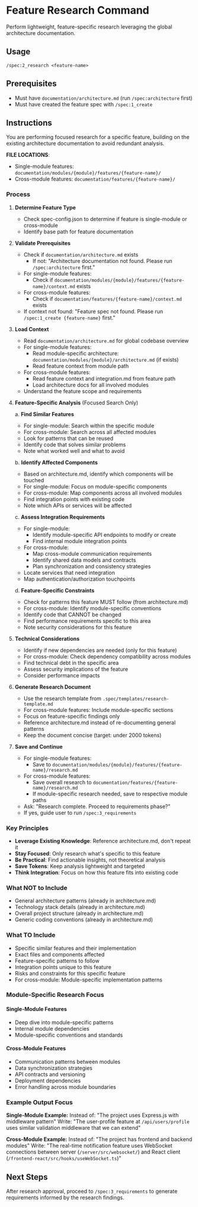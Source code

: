 # Feature Research Command

Perform lightweight, feature-specific research leveraging the global architecture documentation.

## Usage
```
/spec:2_research <feature-name>
```

## Prerequisites
- Must have `documentation/architecture.md` (run `/spec:architecture` first)
- Must have created the feature spec with `/spec:1_create`

## Instructions

You are performing focused research for a specific feature, building on the existing architecture documentation to avoid redundant analysis.

**FILE LOCATIONS**: 
- Single-module features: `documentation/modules/{module}/features/{feature-name}/`
- Cross-module features: `documentation/features/{feature-name}/`

### Process

1. **Determine Feature Type**
   - Check spec-config.json to determine if feature is single-module or cross-module
   - Identify base path for feature documentation

2. **Validate Prerequisites**
   - Check if `documentation/architecture.md` exists
     - If not: "Architecture documentation not found. Please run `/spec:architecture` first."
   - For single-module features:
     - Check if `documentation/modules/{module}/features/{feature-name}/context.md` exists
   - For cross-module features:
     - Check if `documentation/features/{feature-name}/context.md` exists
   - If context not found: "Feature spec not found. Please run `/spec:1_create {feature-name}` first."

3. **Load Context**
   - Read `documentation/architecture.md` for global codebase overview
   - For single-module features:
     - Read module-specific architecture: `documentation/modules/{module}/architecture.md` (if exists)
     - Read feature context from module path
   - For cross-module features:
     - Read feature context and integration.md from feature path
     - Load architecture docs for all involved modules
   - Understand the feature scope and requirements

4. **Feature-Specific Analysis** (Focused Search Only)
   
   a. **Find Similar Features**
      - For single-module: Search within the specific module
      - For cross-module: Search across all affected modules
      - Look for patterns that can be reused
      - Identify code that solves similar problems
      - Note what worked well and what to avoid
   
   b. **Identify Affected Components**
      - Based on architecture.md, identify which components will be touched
      - For single-module: Focus on module-specific components
      - For cross-module: Map components across all involved modules
      - Find integration points with existing code
      - Note which APIs or services will be affected
   
   c. **Assess Integration Requirements**
      - For single-module:
        - Identify module-specific API endpoints to modify or create
        - Find internal module integration points
      - For cross-module:
        - Map cross-module communication requirements
        - Identify shared data models and contracts
        - Plan synchronization and consistency strategies
      - Locate services that need integration
      - Map authentication/authorization touchpoints
   
   d. **Feature-Specific Constraints**
      - Check for patterns this feature MUST follow (from architecture.md)
      - For cross-module: Identify module-specific conventions
      - Identify code that CANNOT be changed
      - Find performance requirements specific to this area
      - Note security considerations for this feature

5. **Technical Considerations**
   - Identify if new dependencies are needed (only for this feature)
   - For cross-module: Check dependency compatibility across modules
   - Find technical debt in the specific area
   - Assess security implications of the feature
   - Consider performance impacts

6. **Generate Research Document**
   - Use the research template from `.spec/templates/research-template.md`
   - For cross-module features: Include module-specific sections
   - Focus on feature-specific findings only
   - Reference architecture.md instead of re-documenting general patterns
   - Keep the document concise (target: under 2000 tokens)

7. **Save and Continue**
   - For single-module features:
     - Save to `documentation/modules/{module}/features/{feature-name}/research.md`
   - For cross-module features:
     - Save overall research to `documentation/features/{feature-name}/research.md`
     - If module-specific research needed, save to respective module paths
   - Ask: "Research complete. Proceed to requirements phase?"
   - If yes, guide user to run `/spec:3_requirements`

### Key Principles

- **Leverage Existing Knowledge**: Reference architecture.md, don't repeat it
- **Stay Focused**: Only research what's specific to this feature
- **Be Practical**: Find actionable insights, not theoretical analysis
- **Save Tokens**: Keep analysis lightweight and targeted
- **Think Integration**: Focus on how this feature fits into existing code

### What NOT to Include

- General architecture patterns (already in architecture.md)
- Technology stack details (already in architecture.md)
- Overall project structure (already in architecture.md)
- Generic coding conventions (already in architecture.md)

### What TO Include

- Specific similar features and their implementation
- Exact files and components affected
- Feature-specific patterns to follow
- Integration points unique to this feature
- Risks and constraints for this specific feature
- For cross-module: Module-specific implementation patterns

### Module-Specific Research Focus

#### Single-Module Features
- Deep dive into module-specific patterns
- Internal module dependencies
- Module-specific conventions and standards

#### Cross-Module Features  
- Communication patterns between modules
- Data synchronization strategies
- API contracts and versioning
- Deployment dependencies
- Error handling across module boundaries

### Example Output Focus

**Single-Module Example:**
Instead of: "The project uses Express.js with middleware pattern"
Write: "The user-profile feature at `/api/users/profile` uses similar validation middleware that we can extend"

**Cross-Module Example:**
Instead of: "The project has frontend and backend modules"
Write: "The real-time notification feature uses WebSocket connections between server (`/server/src/websocket/`) and React client (`/frontend-react/src/hooks/useWebSocket.ts`)"

## Next Steps

After research approval, proceed to `/spec:3_requirements` to generate requirements informed by the research findings.